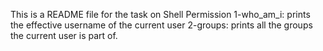 This is a README file for the task on Shell Permission 
1-who_am_i: prints the effective username of the current user
2-groups: prints all the groups the current user is part of.
